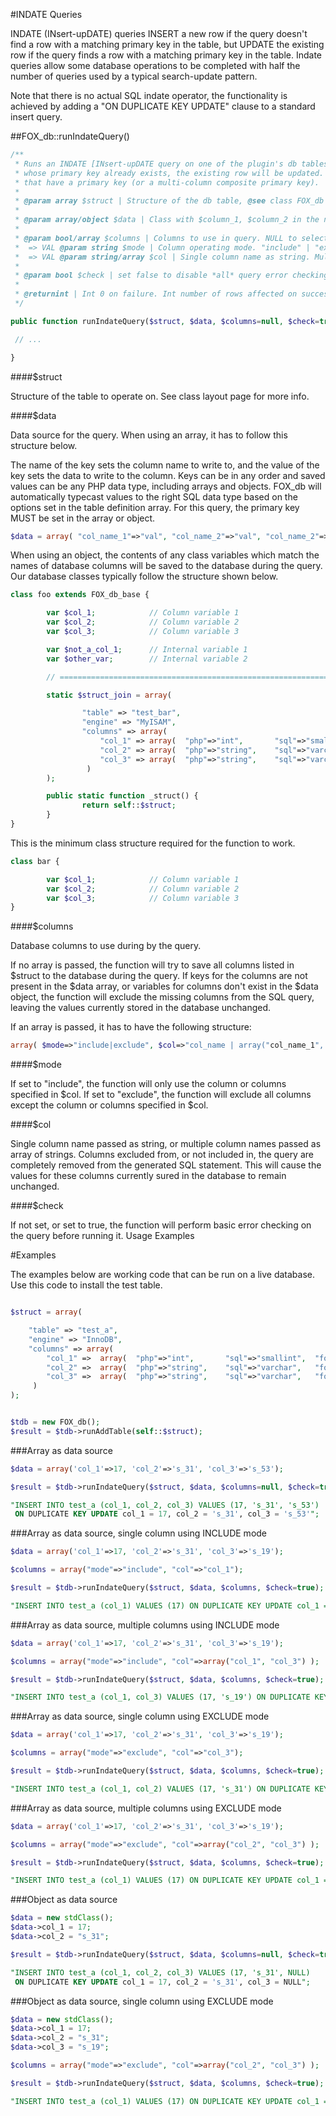 #INDATE Queries

INDATE (INsert-upDATE) queries INSERT a new row if the query doesn't find a row with a matching primary key in the table, but UPDATE the existing row if the query finds a row with a matching primary key in the table.
Indate queries allow some database operations to be completed with half the number of queries used by a typical search-update pattern. 

Note that there is no actual SQL indate operator, the functionality is achieved by adding a "ON DUPLICATE KEY UPDATE" clause to a standard insert query.

##FOX_db::runIndateQuery()

```php
/**
 * Runs an INDATE [INsert-upDATE query on one of the plugin's db tables. If the query attempts to insert a row
 * whose primary key already exists, the existing row will be updated. Indate queries ONLY work on db tables
 * that have a primary key (or a multi-column composite primary key).
 *
 * @param array $struct | Structure of the db table, @see class FOX_db header for examples
 *
 * @param array/object $data | Class with $column_1, $column_2 in the namespace, or array of the form ("column_1"=>"value_1", "column_2", "value_2")
 *
 * @param bool/array $columns | Columns to use in query. NULL to select all columns.
 *	=> VAL @param string $mode | Column operating mode. "include" | "exclude"
 *	=> VAL @param string/array $col | Single column name as string. Multiple column names as array of strings
 *
 * @param bool $check | set false to disable *all* query error checking.
 *
 * @returnint | Int 0 on failure. Int number of rows affected on success.
 */

public function runIndateQuery($struct, $data, $columns=null, $check=true){

 // ...

}
```

####$struct

Structure of the table to operate on. See class layout page for more info.

####$data

Data source for the query. When using an array, it has to follow this structure below.

The name of the key sets the column name to write to, and the value of the key sets the data to write to the column. Keys can be in any order and saved values can be any PHP data type, including arrays and objects. FOX_db will automatically typecast values to the right SQL data type based on the options set in the table definition array. For this query, the primary key MUST be set in the array or object.

```php
$data = array( "col_name_1"=>"val", "col_name_2"=>"val", "col_name_2"=>"val",);
```

When using an object, the contents of any class variables which match the names of database columns will be saved to the database during the query. Our database classes typically follow the structure shown below.

```php
class foo extends FOX_db_base {

        var $col_1;            // Column variable 1
        var $col_2;            // Column variable 2
        var $col_3;            // Column variable 3

        var $not_a_col_1;      // Internal variable 1
        var $other_var;	       // Internal variable 2

        // ============================================================================================================ //

        static $struct_join = array(

                "table" => "test_bar",
                "engine" => "MyISAM",
                "columns" => array(
                    "col_1" => array(  "php"=>"int",       "sql"=>"smallint",  "format"=>"%d", "width"=>6,   ...
                    "col_2" => array(  "php"=>"string",    "sql"=>"varchar",   "format"=>"%s", "width"=>250, ...
                    "col_3" => array(  "php"=>"string",    "sql"=>"varchar",   "format"=>"%s", "width"=>250, ...
                 )
        );

        public static function _struct() {
                return self::$struct;
        }
}
```

This is the minimum class structure required for the function to work.

```php
class bar {

        var $col_1;            // Column variable 1
        var $col_2;            // Column variable 2
        var $col_3;            // Column variable 3
}
```

####$columns

Database columns to use during by the query.

If no array is passed, the function will try to save all columns listed in $struct to the database during the query. If keys for the columns are not present in the $data array, or variables for columns don't exist in the $data object, the function will exclude the missing columns from the SQL query, leaving the values currently stored in the database unchanged.

If an array is passed, it has to have the following structure:

```php
array( $mode=>"include|exclude", $col=>"col_name | array("col_name_1", "col_name_2") );
```

####$mode

If set to "include", the function will only use the column or columns specified in $col. If set to "exclude", the function will exclude all columns except the column or columns specified in $col.

####$col

Single column name passed as string, or multiple column names passed as array of strings. Columns excluded from, or not included in, the query are completely removed from the generated SQL statement. This will cause the values for these columns currently sured in the database to remain unchanged.

####$check

If not set, or set to true, the function will perform basic error checking on the query before running it.
Usage Examples

#Examples

The examples below are working code that can be run on a live database. Use this code to install the test table.

```php

$struct = array(

	"table" => "test_a",
	"engine" => "InnoDB",
	"columns" => array(
	    "col_1" =>	array(	"php"=>"int",	    "sql"=>"smallint",	"format"=>"%d", "width"=>6,	"flags"=>null, "auto_inc"=>false, "default"=>null,  "index"=>"PRIMARY"),
	    "col_2" =>	array(	"php"=>"string",    "sql"=>"varchar",	"format"=>"%s", "width"=>250,	"flags"=>null, "auto_inc"=>false, "default"=>null,  "index"=>false),
	    "col_3" =>	array(	"php"=>"string",    "sql"=>"varchar",	"format"=>"%s", "width"=>250,	"flags"=>null, "auto_inc"=>false, "default"=>null,  "index"=>false)
	 )
);


$tdb = new FOX_db();
$result = $tdb->runAddTable(self::$struct);

```

###Array as data source

```php
$data = array('col_1'=>17, 'col_2'=>'s_31', 'col_3'=>'s_53');

$result = $tdb->runIndateQuery($struct, $data, $columns=null, $check=true);

```

```sql
"INSERT INTO test_a (col_1, col_2, col_3) VALUES (17, 's_31', 's_53')
 ON DUPLICATE KEY UPDATE col_1 = 17, col_2 = 's_31', col_3 = 's_53'";
```
 
###Array as data source, single column using INCLUDE mode

```php
$data = array('col_1'=>17, 'col_2'=>'s_31', 'col_3'=>'s_19');

$columns = array("mode"=>"include", "col"=>"col_1");

$result = $tdb->runIndateQuery($struct, $data, $columns, $check=true);
```

```sql
"INSERT INTO test_a (col_1) VALUES (17) ON DUPLICATE KEY UPDATE col_1 = 17";
```

###Array as data source, multiple columns using INCLUDE mode

```php
$data = array('col_1'=>17, 'col_2'=>'s_31', 'col_3'=>'s_19');

$columns = array("mode"=>"include", "col"=>array("col_1", "col_3") );

$result = $tdb->runIndateQuery($struct, $data, $columns, $check=true);
```

```sql
"INSERT INTO test_a (col_1, col_3) VALUES (17, 's_19') ON DUPLICATE KEY UPDATE col_1 = 17, col_3 = 's_19'";
```

###Array as data source, single column using EXCLUDE mode

```php
$data = array('col_1'=>17, 'col_2'=>'s_31', 'col_3'=>'s_19');

$columns = array("mode"=>"exclude", "col"=>"col_3");

$result = $tdb->runIndateQuery($struct, $data, $columns, $check=true);
```

```sql
"INSERT INTO test_a (col_1, col_2) VALUES (17, 's_31') ON DUPLICATE KEY UPDATE col_1 = 17, col_2 = 's_31'";
```

###Array as data source, multiple columns using EXCLUDE mode

```php
$data = array('col_1'=>17, 'col_2'=>'s_31', 'col_3'=>'s_19');

$columns = array("mode"=>"exclude", "col"=>array("col_2", "col_3") );

$result = $tdb->runIndateQuery($struct, $data, $columns, $check=true);
```

```sql
"INSERT INTO test_a (col_1) VALUES (17) ON DUPLICATE KEY UPDATE col_1 = 17";
```

###Object as data source

```php
$data = new stdClass();
$data->col_1 = 17;
$data->col_2 = "s_31";

$result = $tdb->runIndateQuery($struct, $data, $columns=null, $check=true);
```

```sql
"INSERT INTO test_a (col_1, col_2, col_3) VALUES (17, 's_31', NULL)
 ON DUPLICATE KEY UPDATE col_1 = 17, col_2 = 's_31', col_3 = NULL";
```

###Object as data source, single column using EXCLUDE mode

```php
$data = new stdClass();
$data->col_1 = 17;
$data->col_2 = "s_31";
$data->col_3 = "s_19";

$columns = array("mode"=>"exclude", "col"=>array("col_2", "col_3") );

$result = $tdb->runIndateQuery($struct, $data, $columns, $check=true);
```

```sql
"INSERT INTO test_a (col_1) VALUES (17) ON DUPLICATE KEY UPDATE col_1 = 17";
```
